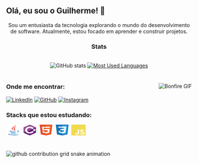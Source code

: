 ## Olá, eu sou o Guilherme! 👋

<div align="center">
Sou um entusiasta da tecnologia explorando o mundo do desenvolvimento de software. Atualmente, estou focado em aprender e construir projetos.
</div>

<div style="text-align: center;" align="center">
  <h3> Stats </h3>
  <br>
  <img src="https://github-readme-stats-git-masterrstaa-rickstaa.vercel.app/api?username=guillcodes&hide_title=true&show_icons=true&include_all_commits=false&count_private=true&line_height=25&hide=issues&bg_color=000&title_color=6e5494&text_color=fff&border_radius=3&border_color=30363d&icon_color=6e5494&theme=dark&show=repositories" alt="GitHub stats">

  <a href="https://github.com/guillcodes/github-readme-stats">
    <img src="https://github-readme-stats-git-masterrstaa-rickstaa.vercel.app/api/top-langs/?username=guillcodes&line_height=10&card_width=290&layout=compact&hide_title=false&count_private=true&langs_count=4&show_icons=true&title_color=6e5494&hide=Hack&bg_color=000&text_color=8b8b8b&border_radius=3&border_color=30363d&count_private=true" alt="Most Used Languages">
  </a>
</div>

#
<img align="right" alt="Bonfire GIF" height="190px" src="https://raw.githubusercontent.com/mfrickss/mfrickss/output/bonfire.gif">

<h3 align="left">Onde me encontrar:</h3>

[![LinkedIn](https://img.shields.io/badge/-LinkedIn-000?style=for-the-badge&logo=linkedin&logoColor=6e5494&color:FFF)](https://www.linkedin.com/in/guilherme-candida-de-amorim-222989343/)
[![GitHub](https://img.shields.io/badge/-GitHub-000?style=for-the-badge&logo=github&logoColor=6e5494&color:FFF)](https://github.com/guillcodes)
[![Instagram](https://img.shields.io/badge/-Instagram-000?style=for-the-badge&logo=instagram&logoColor=6e5494&color:FFF)](https://www.instagram.com/amorimg1/)

<h3 align="left">Stacks que estou estudando:</h3>

<div align="left">
  <img align="center" alt="Guill-Java" height="30" width="40" src="https://raw.githubusercontent.com/devicons/devicon/master/icons/java/java-original.svg">
  <img align="center" alt="Guill-Csharp" height="30" width="40" src="https://raw.githubusercontent.com/devicons/devicon/master/icons/csharp/csharp-original.svg">
  <img align="center" alt="Guill-HTML" height="30" width="40" src="https://raw.githubusercontent.com/devicons/devicon/master/icons/html5/html5-original.svg">
  <img align="center" alt="Guill-CSS" height="30" width="40" src="https://raw.githubusercontent.com/devicons/devicon/master/icons/css3/css3-original.svg">
  <img align="center" alt="Guill-Js" height="30" width="40" src="https://raw.githubusercontent.com/devicons/devicon/master/icons/javascript/javascript-plain.svg">
</div>

#

<picture align="center">
  <source media="(prefers-color-scheme: dark)" srcset="https://raw.githubusercontent.com/guillcodes/guillcodes/output/github-contribution-grid-snake-dark.svg">
  <source media="(prefers-color-scheme: light)" srcset="https://raw.githubusercontent.com/guillcodes/guillcodes/output/github-contribution-grid-snake-dark.svg">
  <img align="center" alt="github contribution grid snake animation" src="https://raw.githubusercontent.com/guillcodes/guillcodes/output/github-contribution-grid-snake.svg">
</picture>

##
